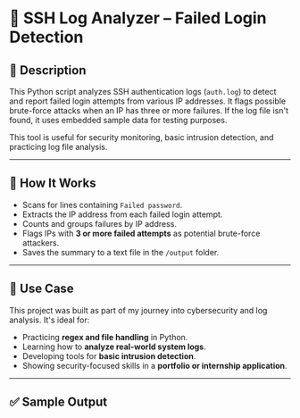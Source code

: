 # 🔐 SSH Log Analyzer – Failed Login Detection

## 🧠 Description

This Python script analyzes SSH authentication logs (`auth.log`) to detect and report failed login attempts from various IP addresses. It flags possible brute-force attacks when an IP has three or more failures. If the log file isn't found, it uses embedded sample data for testing purposes.

This tool is useful for security monitoring, basic intrusion detection, and practicing log file analysis.

---

## 📂 How It Works

- Scans for lines containing `Failed password`.
- Extracts the IP address from each failed login attempt.
- Counts and groups failures by IP address.
- Flags IPs with **3 or more failed attempts** as potential brute-force attackers.
- Saves the summary to a text file in the `/output` folder.

---

## 🔐 Use Case

This project was built as part of my journey into cybersecurity and log analysis. It's ideal for:
- Practicing **regex and file handling** in Python.
- Learning how to **analyze real-world system logs**.
- Developing tools for **basic intrusion detection**.
- Showing security-focused skills in a **portfolio or internship application**.

---

## ✅ Sample Output

